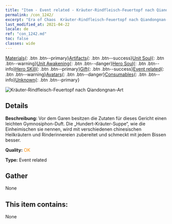 ```yaml
---
title: "Item - Event related - Kräuter-Rindfleisch-Feuertopf nach Qiandongnan-Art"
permalink: /con_1242/
excerpt: "Era of Chaos  Kräuter-Rindfleisch-Feuertopf nach Qiandongnan-Art"
last_modified_at: 2021-04-22
locale: de
ref: "con_1242.md"
toc: false
classes: wide
---
```

 [Materials](/ItemsDE/){: .btn .btn--primary}[Artifacts](/ItemsDE/Artifacts/){: .btn .btn--success}[Unit Soul](/ItemsDE/UnitSoul/){: .btn .btn--warning}[Unit Awakening](/ItemsDE/UnitAwakening/){: .btn .btn--danger}[Hero Soul](/ItemsDE/HeroSoul/){: .btn .btn--info}[Hero SKill](/ItemsDE/HeroSkill/){: .btn .btn--primary}[Gift](/ItemsDE/Gift/){: .btn .btn--success}[Event related](/ItemsDE/Events/){: .btn .btn--warning}[Avatars](/ItemsDE/Avatars/){: .btn .btn--danger}[Consumables](/ItemsDE/Consumables/){: .btn .btn--info}[Unknown](/ItemsDE/Unknown/){: .btn .btn--primary}

 ![Kräuter-Rindfleisch-Feuertopf nach Qiandongnan-Art](/images/t/i_81532221.png)

## Details
 **Beschreibung:** Vor dem Garen besitzen die Zutaten für dieses Gericht einen leichten Gymnosiphon-Duft. Die „Hundert-Kräuter-Suppe“, wie die Einheimischen sie nennen, wird mit verschiedenen chinesischen Heilkräutern und Rinderinnereien zubereitet und schmeckt mit jedem Bissen besser.

 **Quality:** <span style="color: #FF8C00">OK</span>

 **Type:** Event related

## Gather

  None

## This item contains:

  None

